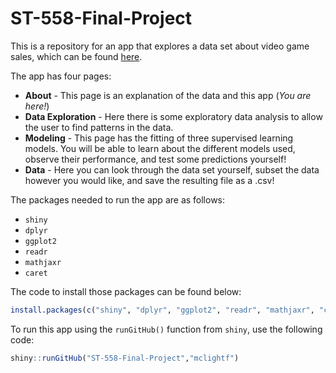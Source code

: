 # ST-558-Final-Project

This is a repository for an app that explores a data set about video game sales, which can be found [here](https://www.kaggle.com/datasets/gregorut/videogamesales).

The app has four pages:

- **About** - This page is an explanation of the data and this app (*You are here!*)
- **Data Exploration** - Here there is some exploratory data analysis to allow the user to find patterns in the data.
- **Modeling** - This page has the fitting of three supervised learning models. You will be able to learn about the different models used, observe their performance, and test some predictions yourself!
- **Data** - Here you can look through the data set yourself, subset the data however you would like, and save the resulting file as a .csv!

The packages needed to run the app are as follows:

- `shiny`
- `dplyr`
- `ggplot2`
- `readr`
- `mathjaxr`
- `caret`

The code to install those packages can be found below:

``` r
install.packages(c("shiny", "dplyr", "ggplot2", "readr", "mathjaxr", "caret"))
```

To run this app using the `runGitHub()` function from `shiny`, use the following code:

``` r
shiny::runGitHub("ST-558-Final-Project","mclightf")
```
